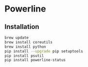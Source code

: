 # Powerline

## Installation

```sh
brew update
brew install coreutils
brew install python
pip install --upgrade pip setuptools
pip install psutil
pip install powerline-status
```
